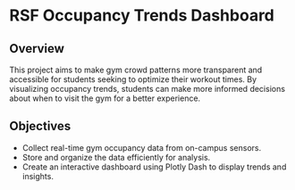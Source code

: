 # RSF Occupancy Trends Dashboard
## Overview
This project aims to make gym crowd patterns more transparent and accessible for students seeking to optimize their workout times. By visualizing occupancy trends, students can make more informed decisions about when to visit the gym for a better experience.
## Objectives
- Collect real-time gym occupancy data from on-campus sensors.
- Store and organize the data efficiently for analysis.
- Create an interactive dashboard using Plotly Dash to display trends and insights.
